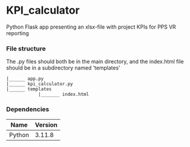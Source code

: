 # KPI_calculator
Python Flask app presenting an xlsx-file with project KPIs for PPS VR reporting

### File structure
The .py files should both be in the main directory, and the index.html file should be in a subdirectory named 'templates'
```
|______ app.py
|______ kpi_calculator.py
|______ templates
            |_______ index.html
```

### Dependencies
| Name | Version |
|-|-|
| Python | 3.11.8 |
